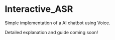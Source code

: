 # Interactive_ASR

Simple implementation of a AI chatbot using Voice. 

Detailed explanation and guide coming soon!
